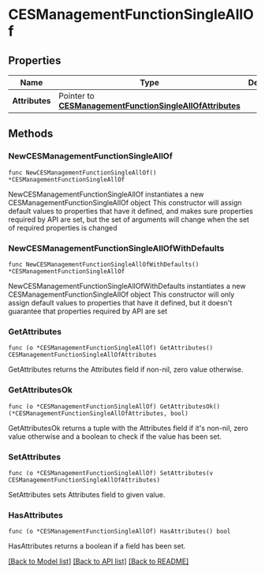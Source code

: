 # CESManagementFunctionSingleAllOf

## Properties

Name | Type | Description | Notes
------------ | ------------- | ------------- | -------------
**Attributes** | Pointer to [**CESManagementFunctionSingleAllOfAttributes**](CESManagementFunctionSingleAllOfAttributes.md) |  | [optional] 

## Methods

### NewCESManagementFunctionSingleAllOf

`func NewCESManagementFunctionSingleAllOf() *CESManagementFunctionSingleAllOf`

NewCESManagementFunctionSingleAllOf instantiates a new CESManagementFunctionSingleAllOf object
This constructor will assign default values to properties that have it defined,
and makes sure properties required by API are set, but the set of arguments
will change when the set of required properties is changed

### NewCESManagementFunctionSingleAllOfWithDefaults

`func NewCESManagementFunctionSingleAllOfWithDefaults() *CESManagementFunctionSingleAllOf`

NewCESManagementFunctionSingleAllOfWithDefaults instantiates a new CESManagementFunctionSingleAllOf object
This constructor will only assign default values to properties that have it defined,
but it doesn't guarantee that properties required by API are set

### GetAttributes

`func (o *CESManagementFunctionSingleAllOf) GetAttributes() CESManagementFunctionSingleAllOfAttributes`

GetAttributes returns the Attributes field if non-nil, zero value otherwise.

### GetAttributesOk

`func (o *CESManagementFunctionSingleAllOf) GetAttributesOk() (*CESManagementFunctionSingleAllOfAttributes, bool)`

GetAttributesOk returns a tuple with the Attributes field if it's non-nil, zero value otherwise
and a boolean to check if the value has been set.

### SetAttributes

`func (o *CESManagementFunctionSingleAllOf) SetAttributes(v CESManagementFunctionSingleAllOfAttributes)`

SetAttributes sets Attributes field to given value.

### HasAttributes

`func (o *CESManagementFunctionSingleAllOf) HasAttributes() bool`

HasAttributes returns a boolean if a field has been set.


[[Back to Model list]](../README.md#documentation-for-models) [[Back to API list]](../README.md#documentation-for-api-endpoints) [[Back to README]](../README.md)


